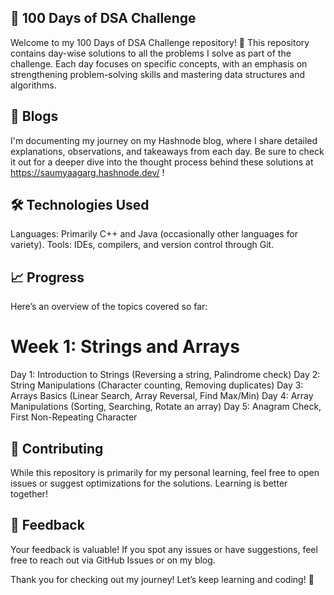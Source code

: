 ## 🚀 100 Days of DSA Challenge
Welcome to my 100 Days of DSA Challenge repository! 🎯
This repository contains day-wise solutions to all the problems I solve as part of the challenge. Each day focuses on specific concepts, with an emphasis on strengthening problem-solving skills and mastering data structures and algorithms.

## 📝 Blogs
I'm documenting my journey on my Hashnode blog, where I share detailed explanations, observations, and takeaways from each day. Be sure to check it out for a deeper dive into the thought process behind these solutions at https://saumyaagarg.hashnode.dev/ !

## 🛠️ Technologies Used
Languages: Primarily C++ and Java (occasionally other languages for variety).
Tools: IDEs, compilers, and version control through Git.

## 📈 Progress
Here’s an overview of the topics covered so far:

# Week 1: Strings and Arrays
Day 1: Introduction to Strings (Reversing a string, Palindrome check)
Day 2: String Manipulations (Character counting, Removing duplicates)
Day 3: Arrays Basics (Linear Search, Array Reversal, Find Max/Min)
Day 4: Array Manipulations (Sorting, Searching, Rotate an array)
Day 5: Anagram Check, First Non-Repeating Character

## 🤝 Contributing
While this repository is primarily for my personal learning, feel free to open issues or suggest optimizations for the solutions. Learning is better together!

## 💬 Feedback
Your feedback is valuable! If you spot any issues or have suggestions, feel free to reach out via GitHub Issues or on my blog.

Thank you for checking out my journey! Let’s keep learning and coding! 🌟

